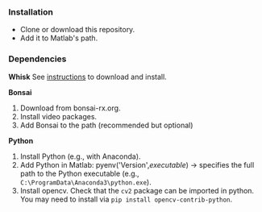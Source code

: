 ### Installation 
* Clone or download this repository.  
* Add it to Matlab's path. 

### Dependencies
**Whisk**
See [instructions](https://wiki.janelia.org/wiki/display/MyersLab/Whisker+Tracking) to download and install. 

**Bonsai**
1. Download from bonsai-rx.org. 
2. Install video packages. 
3. Add Bonsai to the path (recommended but optional)

**Python** 
1. Install Python (e.g., with Anaconda). 
2. Add Python in Matlab: pyenv('Version',*executable*) -> specifies the full path to the Python executable (e.g., `C:\ProgramData\Anaconda3\python.exe`). 
3. Install opencv. Check that the `cv2` package can be imported in python. You may need to install via `pip install opencv-contrib-python`. 

